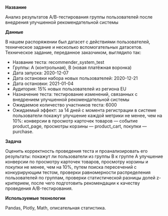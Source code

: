 **Название**

Анализ результатов А/В-тестирования группы пользователей после внедрения улучшенной рекомендательной системы 

**Данные**

В нашем распоряжении был датасет с действиями пользователей, техническое задание и несколько вспомогательных датасетов. Техническое задание, переданное заказчиком, выглядило так:

 - Название теста: recommender_system_test
 - Группы: А (контрольная), B (новая платёжная воронка)
 - Дата запуска: 2020-12-07
 - Дата остановки набора новых пользователей: 2020-12-21
 - Дата остановки: 2021-01-04
 - Аудитория: 15% новых пользователей из региона EU
 - Назначение теста: тестирование изменений, связанных с внедрением улучшенной рекомендательной системы
 - Ожидаемое количество участников теста: 6000
 - Ожидаемый эффект: за 14 дней с момента регистрации в системе пользователи покажут улучшение каждой метрики не менее, чем на 10%: конверсии в просмотр карточек товаров — событие product_page, просмотры корзины — product_cart, покупки — purchase.

**Задача**

Oценить корректность проведения теста и проанализировать его результаты: покажут ли пользователи из группы В к группе А улучшение конверсии по просмотру карточек товаров, просмотру корзины и покупки не менее, чем на 10%, путем поиска пересечений с конкурирующим тестом, проверки равномерности распределения пользователей по группам, проверки статистической разницы долей z-критерием, после чего подготовить рекомендации к качеству проведения А/В-тестирования. 

**Используемые технологии**

Pandas, Plotly, Math, описательная статистика.
